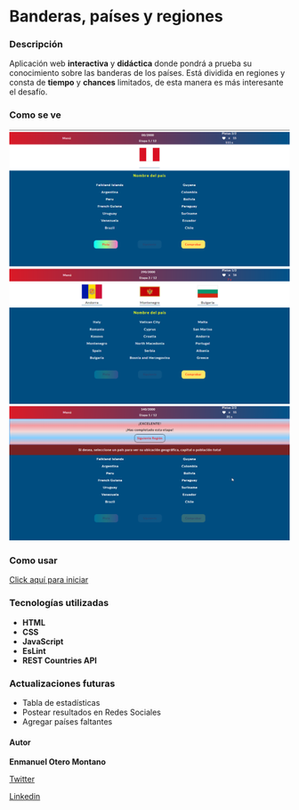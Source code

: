# Banderas, países y regiones
### Descripción
Aplicación web **interactiva** y **didáctica** donde pondrá a prueba su conocimiento sobre las banderas de los países. Está dividida en regiones y consta de **tiempo** y **chances** limitados, de esta manera es más interesante el desafío.
### Como se ve
![](extras/imagen-2.png)
![](extras/imagen-3.png)
![](extras/imagen-4.png)
### Como usar
[Click aquí para iniciar](https://enmanuel-otero-montano.github.io/Juego-de-Banderas/ "Inicio")
### Tecnologías utilizadas
- **HTML**
- **CSS**
- **JavaScript**
- **EsLint**
- **REST Countries API**
### Actualizaciones futuras
- Tabla de estadísticas
- Postear resultados en Redes Sociales
- Agregar países faltantes
#### Autor
**Enmanuel Otero Montano**

[Twitter](https://twitter.com/Enmanue78366929/ "twitter")

[Linkedin](https://www.linkedin.com/in/enmanuel-otero-montano// "linkedin")
